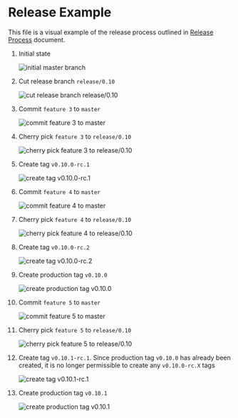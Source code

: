 # Release Example

This file is a visual example of the release process outlined in [Release Process](release-process.md) document.

1. Initial state

    <img src="images/01-initial.svg" alt="initial master branch" />

2. Cut release branch `release/0.10`

    <img src="images/02-release-branch.svg" alt="cut release branch release/0.10" />

3. Commit `feature 3` to `master`

    <img src="images/03-feature.svg" alt="commit feature 3 to master" />

4. Cherry pick `feature 3` to `release/0.10`

    <img src="images/04-cherry-pick.svg" alt="cherry pick feature 3 to release/0.10" />

5. Create tag `v0.10.0-rc.1`

    <img src="images/05-rc-tag.svg" alt="create tag v0.10.0-rc.1" />

6. Commit `feature 4` to `master`

    <img src="images/06-feature.svg" alt="commit feature 4 to master" />

7. Cherry pick `feature 4` to `release/0.10`

    <img src="images/07-cherry-pick.svg" alt="cherry pick feature 4 to release/0.10" />

8. Create tag `v0.10.0-rc.2`

    <img src="images/08-rc-tag.svg" alt="create tag v0.10.0-rc.2" />

9. Create production tag `v0.10.0`

    <img src="images/09-production-tag.svg" alt="create production tag v0.10.0" />

10. Commit `feature 5` to `master`

    <img src="images/10-feature.svg" alt="commit feature 5 to master" />

11. Cherry pick `feature 5` to `release/0.10`

    <img src="images/11-cherry-pick.svg" alt="cherry pick feature 5 to release/0.10" />

12. Create tag `v0.10.1-rc.1`. Since production tag `v0.10.0` has already been created, it is no longer permissible to create
any `v0.10.0-rc.X` tags

    <img src="images/12-rc-tag.svg" alt="create tag v0.10.1-rc.1" />

13. Create production tag `v0.10.1`

    <img src="images/13-production-tag.svg" alt="create production tag v0.10.1" />
